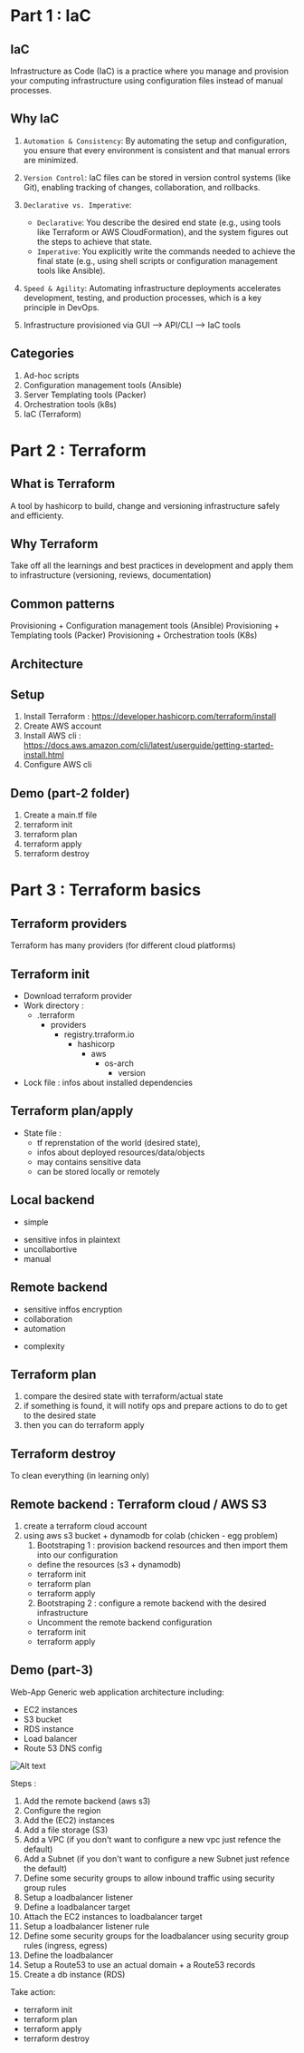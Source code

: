 # Part 1 : IaC

## IaC
Infrastructure as Code (IaC) is a practice where you manage and provision your computing infrastructure using configuration files instead of manual processes.

## Why IaC
1. `Automation & Consistency`: By automating the setup and configuration, you ensure that every environment is consistent and that manual errors are minimized.
2. `Version Control`: IaC files can be stored in version control systems (like Git), enabling tracking of changes, collaboration, and rollbacks.
3. `Declarative vs. Imperative`:
    - `Declarative`: You describe the desired end state (e.g., using tools like Terraform or AWS CloudFormation), and the system figures out the steps to achieve that state.
    - `Imperative`: You explicitly write the commands needed to achieve the final state (e.g., using shell scripts or configuration management tools like Ansible).
4. `Speed & Agility`: Automating infrastructure deployments accelerates development, testing, and production processes, which is a key principle in DevOps.

5. Infrastructure provisioned via GUI --> API/CLI --> IaC tools

## Categories
1. Ad-hoc scripts
2. Configuration management tools (Ansible)
3. Server Templating tools (Packer)
4. Orchestration tools (k8s)
5. IaC (Terraform)

# Part 2 : Terraform

## What is Terraform
A tool by hashicorp to build, change and versioning infrastructure safely and efficienty.

## Why Terraform
Take off all the learnings and best practices in development and apply them to infrastructure (versioning, reviews, documentation)

## Common patterns
Provisioning + Configuration management tools (Ansible)
Provisioning + Templating tools (Packer)
Provisioning + Orchestration tools (K8s)

## Architecture

## Setup 
1. Install Terraform : https://developer.hashicorp.com/terraform/install
2. Create AWS account
3. Install AWS cli : https://docs.aws.amazon.com/cli/latest/userguide/getting-started-install.html
4. Configure AWS cli

## Demo (part-2 folder)
1. Create a main.tf file 
2. terraform init
3. terraform plan
4. terraform apply
5. terraform destroy

# Part 3 : Terraform basics

## Terraform providers
Terraform has many providers (for different cloud platforms)

## Terraform init
- Download terraform provider
- Work directory :
  - .terraform
    - providers
      - registry.trraform.io
        - hashicorp
          - aws
            - os-arch
              - version
- Lock file : infos about installed dependencies

## Terraform plan/apply
- State file : 
  - tf reprenstation of the world (desired state), 
  - infos about deployed resources/data/objects
  - may contains sensitive data
  - can be stored locally or remotely

## Local backend
+ simple
- sensitive infos in plaintext
- uncollabortive
- manual

## Remote backend
+ sensitive inffos encryption
+ collaboration
+ automation
- complexity

## Terraform plan
1. compare the desired state with terraform/actual state
2. if something is found, it will notify ops and prepare actions to do to get to the desired state
3. then you  can do terraform apply

## Terraform destroy
To clean everything (in learning only)

## Remote backend : Terraform cloud / AWS S3
1. create a terraform cloud account
2. using aws s3 bucket + dynamodb for colab (chicken - egg problem)
   1. Bootstraping 1 : provision backend resources and then import them into our configuration
    - define the resources (s3 + dynamodb)
    - terraform init
    - terraform plan
    - terraform apply
   2. Bootstraping 2 : configure a remote backend with the desired infrastructure
    - Uncomment the remote backend configuration
    - terraform init
    - terraform apply

## Demo (part-3)
Web-App Generic web application architecture including:
- EC2 instances
- S3 bucket
- RDS instance
- Load balancer
- Route 53 DNS config

![Alt text](assets/architecture.png)

Steps :
1. Add the remote backend (aws s3)
2. Configure the region
3. Add the (EC2) instances 
4. Add a file storage (S3)
5. Add a VPC (if you don't want to configure a new vpc just refence the default)
6. Add a Subnet (if you don't want to configure a new Subnet just refence the default)
7. Define some security groups to allow inbound traffic using security group rules
8. Setup a loadbalancer listener
9. Define a loadbalancer target
10. Attach the EC2 instances to loadbalancer target
11. Setup a loadbalancer listener rule
12. Define some security groups for the loadbalancer using security group rules (ingress, egress)
13. Define the loadbalancer
14. Setup a Route53 to use an actual domain + a Route53 records
15. Create a db instance (RDS)

Take action:
- terraform init
- terraform plan
- terraform apply
- terraform destroy

